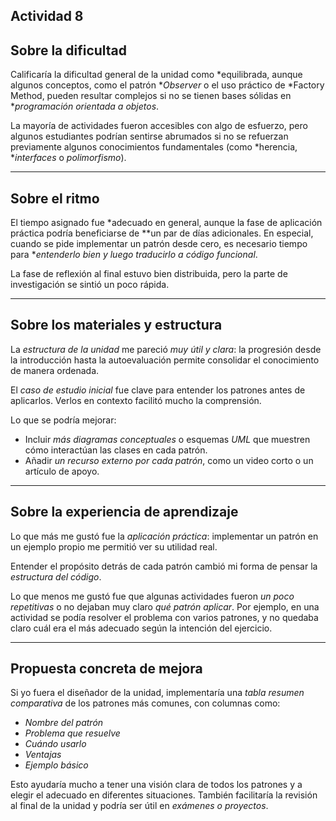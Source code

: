 ## Actividad 8

## Sobre la dificultad

Calificaría la dificultad general de la unidad como *equilibrada, aunque algunos conceptos, como el patrón **Observer* o el uso práctico de *Factory Method, pueden resultar complejos si no se tienen bases sólidas en **programación orientada a objetos*.

La mayoría de actividades fueron accesibles con algo de esfuerzo, pero algunos estudiantes podrían sentirse abrumados si no se refuerzan previamente algunos conocimientos fundamentales (como *herencia, **interfaces* o *polimorfismo*).

---

## Sobre el ritmo

El tiempo asignado fue *adecuado en general, aunque la fase de aplicación práctica podría beneficiarse de **un par de días adicionales. En especial, cuando se pide implementar un patrón desde cero, es necesario tiempo para **entenderlo bien y luego traducirlo a código funcional*.

La fase de reflexión al final estuvo bien distribuida, pero la parte de investigación se sintió un poco rápida.

---

## Sobre los materiales y estructura

La *estructura de la unidad* me pareció *muy útil y clara*: la progresión desde la introducción hasta la autoevaluación permite consolidar el conocimiento de manera ordenada.

El *caso de estudio inicial* fue clave para entender los patrones antes de aplicarlos. Verlos en contexto facilitó mucho la comprensión.


 Lo que se podría mejorar:

- Incluir *más diagramas conceptuales* o esquemas *UML* que muestren cómo interactúan las clases en cada patrón.
- Añadir *un recurso externo por cada patrón*, como un video corto o un artículo de apoyo.

---

## Sobre la experiencia de aprendizaje

 Lo que más me gustó fue la *aplicación práctica*: implementar un patrón en un ejemplo propio me permitió ver su utilidad real.

 Entender el propósito detrás de cada patrón cambió mi forma de pensar la *estructura del código*.

 Lo que menos me gustó fue que algunas actividades fueron *un poco repetitivas* o no dejaban muy claro *qué patrón aplicar*. Por ejemplo, en una actividad se podía resolver el problema con varios patrones, y no quedaba claro cuál era el más adecuado según la intención del ejercicio.

---

## Propuesta concreta de mejora

Si yo fuera el diseñador de la unidad, implementaría una *tabla resumen comparativa* de los patrones más comunes, con columnas como:

- *Nombre del patrón*
- *Problema que resuelve*
- *Cuándo usarlo*
- *Ventajas*
- *Ejemplo básico*

Esto ayudaría mucho a tener una visión clara de todos los patrones y a elegir el adecuado en diferentes situaciones. También facilitaría la revisión al final de la unidad y podría ser útil en *exámenes o proyectos*.
